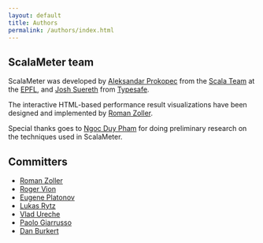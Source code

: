 ```yaml
---
layout: default
title: Authors
permalink: /authors/index.html
---
```


## ScalaMeter team

ScalaMeter was developed by [Aleksandar Prokopec](http://people.epfl.ch/aleksandar.prokopec) from the [Scala Team](http://lamp.epfl.ch/) at the [EPFL](http://epfl.ch/),
and [Josh Suereth](http://jsuereth.com/) from [Typesafe](http://typesafe.com/).

The interactive HTML-based performance result visualizations have been designed and implemented by [Roman Zoller](https://github.com/rzoller).

Special thanks goes to [Ngoc Duy Pham](https://github.com/ngocduy-pham) for doing preliminary research
on the techniques used in ScalaMeter.

## Committers

- [Roman Zoller](https://github.com/rzoller)
- [Roger Vion](https://github.com/vrepfl)
- [Eugene Platonov](https://github.com/jozic)
- [Lukas Rytz](https://github.com/lrytz)
- [Vlad Ureche](https://github.com/VladUreche)
- [Paolo Giarrusso](http://www.informatik.uni-marburg.de/~pgiarrusso/)
- [Dan Burkert](https://github.com/danburkert)
